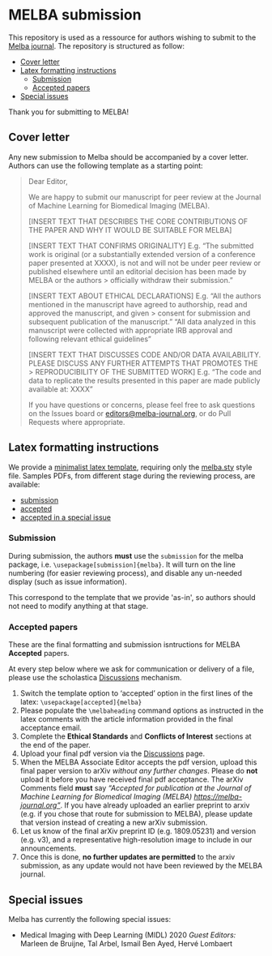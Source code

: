 # MELBA submission

This repository is used as a ressource for authors wishing to submit to the [Melba journal](https://melba-journal.org). The repository is structured as follow:
* [Cover letter](#cover-letter)
* [Latex formatting instructions](#latex-formatting-instructions)
    * [Submission](#submission)
    * [Accepted papers](#accepted-papers)
* [Special issues](#special-issues)

Thank you for submitting to MELBA!

## Cover letter
Any new submission to Melba should be accompanied by a cover letter. Authors can use the following template as a starting point:
> Dear Editor,
>
> We are happy to submit our manuscript for peer review at the Journal of Machine Learning for Biomedical Imaging (MELBA).
>
> [INSERT TEXT THAT DESCRIBES THE CORE CONTRIBUTIONS OF THE PAPER AND WHY IT WOULD BE SUITABLE FOR MELBA]
>
> [INSERT TEXT THAT CONFIRMS ORIGINALITY]
> E.g. “The submitted work is original (or a substantially extended version of a conference paper presented at XXXX), is not and will not be under peer review or published elsewhere until an editorial decision has been made by MELBA or the authors > officially withdraw their submission.”
>
> [INSERT TEXT ABOUT ETHICAL DECLARATIONS]
> E.g. “All the authors mentioned in the manuscript have agreed to authorship, read and approved the manuscript, and given > consent for submission and subsequent publication of the manuscript.”
> “All data analyzed in this manuscript were collected with appropriate IRB approval and following relevant ethical guidelines”
>
> [INSERT TEXT THAT DISCUSSES CODE AND/OR DATA AVAILABILITY. PLEASE DISCUSS ANY FURTHER ATTEMPTS THAT PROMOTES THE > REPRODUCIBILITY OF THE SUBMITTED WORK]
> E.g. “The code and data to replicate the results presented in this paper are made publicly available at: XXXX”
>
> If you have questions or concerns, please feel free to ask questions on the Issues board or editors@melba-journal.org, or do Pull Requests where appropriate.

## Latex formatting instructions
We provide a [minimalist latex template](latex/melba-sample.tex), requiring only the [melba.sty](latex/melba.sty) style file. Samples PDFs, from different stage during the reviewing process, are available:
* [submission](latex/melba-sample-in-submission.pdf)
* [accepted](latex/melba-sample-accepted.pdf)
* [accepted in a special issue](latex/melba-sample-accepted-special-issue.pdf)

### Submission
During submission, the authors **must** use the `submission` for the melba package, i.e. `\usepackage[submission]{melba}`. It will turn on the line numbering (for easier reviewing process), and disable any un-needed display (such as issue information).

This correspond to the template that we provide 'as-in', so authors should not need to modify anything at that stage.


### Accepted papers
These are the final formatting and submission isntructions for MELBA **Accepted** papers.

At every step below where we ask for communication or delivery of a file, please use the scholastica [Discussions](https://help.scholasticahq.com/article/117-how-do-discussions-work) mechanism.

1. Switch the template option to ‘accepted’ option in the first lines of the latex: `\usepackage[accepted]{melba}`
2. Please populate the `\melbaheading` command options as instructed in the latex comments with the article information provided in the final acceptance email.
3. Complete the **Ethical Standards** and **Conflicts of Interest** sections at the end of the paper.
4. Upload your final pdf version via the [Discussions](https://help.scholasticahq.com/article/117-how-do-discussions-work) page.
5. When the MELBA Associate Editor accepts the pdf version, upload this final paper version to arXiv *without any further changes*. Please do **not** upload it before you have received final pdf acceptance. The arXiv Comments field **must** say *“Accepted for publication at the Journal of Machine Learning for Biomedical Imaging (MELBA)  https://melba-journal.org”*. If you have already uploaded an earlier preprint to arxiv (e.g. if you chose that route for submission to MELBA), please update that version instead of creating a new arXiv submission.
6. Let us know of the final arXiv preprint ID (e.g. 1809.05231) and version (e.g. v3), and a representative high-resolution image to include in our announcements.
7. Once this is done, **no further updates are permitted** to the arxiv submission, as any update would not have been reviewed by the MELBA journal.


## Special issues
Melba has currently the following special issues:
* Medical Imaging with Deep Learning (MIDL) 2020
*Guest Editors:* Marleen de Bruijne, Tal Arbel, Ismail Ben Ayed, Hervé Lombaert

